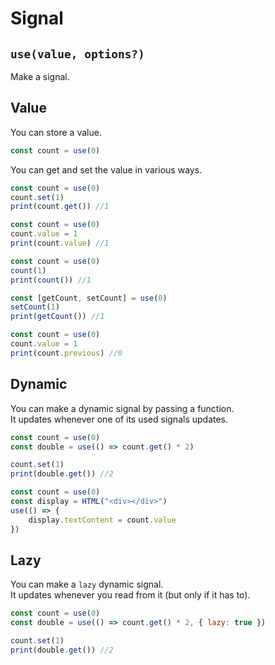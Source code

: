 # Signal

## `use(value, options?)`

Make a signal.

## Value

You can store a value.

```javascript
const count = use(0)
```

You can get and set the value in various ways.

```javascript
const count = use(0)
count.set(1)
print(count.get()) //1
```

```javascript
const count = use(0)
count.value = 1
print(count.value) //1
```

```javascript
const count = use(0)
count(1)
print(count()) //1
```

```javascript
const [getCount, setCount] = use(0)
setCount(1)
print(getCount()) //1
```

```javascript
const count = use(0)
count.value = 1
print(count.previous) //0
```

## Dynamic

You can make a dynamic signal by passing a function.<br>
It updates whenever one of its used signals updates.

```javascript
const count = use(0)
const double = use(() => count.get() * 2)

count.set(1)
print(double.get()) //2
```

```javascript
const count = use(0)
const display = HTML("<div></div>")
use(() => {
	display.textContent = count.value
})
```

## Lazy

You can make a `lazy` dynamic signal.<br>
It updates whenever you read from it (but only if it has to).

```javascript
const count = use(0)
const double = use(() => count.get() * 2, { lazy: true })

count.set(1)
print(double.get()) //2
```
